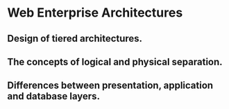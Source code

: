 # Web Enterprise Architectures

## Design of tiered architectures.

## The concepts of logical and physical separation.

## Differences between presentation, application and database layers.